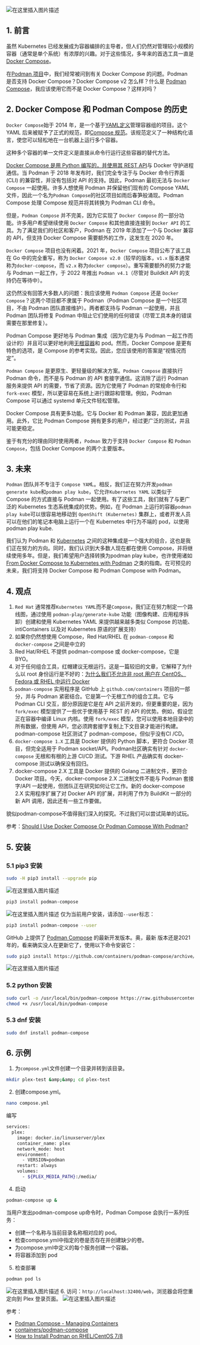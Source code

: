 
![在这里插入图片描述](https://i-blog.csdnimg.cn/blog_migrate/50e94b1a09f43ed7824a323660ab5199.png)




## 1. 前言
虽然 Kubernetes 已经发展成为容器编排的主导者，但人们仍然对管理较小规模的容器（通常是单个系统）有浓厚的兴趣。对于这些情况，多年来的首选工具一直是 [Docker Compose](https://github.com/docker/compose)。

在[Podman 项目](https://podman.io/)中，我们经常被问到有关 Docker Compose 的问题。Podman 是否支持 Docker Compose？Docker Compose v2 怎么样？什么是 [Podman Compose](https://github.com/containers/podman-compose)，我应该使用它而不是 Docker Compose？这样对吗？


## 2. Docker Compose 和 Podman Compose 的历史
`Docker Compose`始于 2014 年，是一个基于[YAML定义](https://opensource.com/downloads/yaml-cheat-sheet?intcmp=701f20000012ngPAAQ)管理容器组的项目。这个 YAML 后来被赋予了正式的规范，即[Compose 规范](https://github.com/compose-spec/compose-spec/blob/master/spec.md)。该规范定义了一种结构化语言，使您可以轻松地在一台机器上运行多个容器。

这种多个容器的单一文件定义是直接从命令行运行这些容器的替代方法。

[Docker Compose 是用 Python 编写的，并使用其 REST API](https://www.redhat.com/en/topics/api/what-are-application-programming-interfaces?intcmp=701f20000012ngPAAQ)与 Docker 守护进程通信。当 Podman 于 2018 年发布时，我们完全专注于与 Docker 命令行界面 (CLI) 的兼容性，并没有包括对 API 的支持。因此，Podman 最初无法与 `Docker Compose` 一起使用。许多人想使用 Podman 并保留他们现有的 Compose YAML 文件，因此一个名为`Podman Compose`的社区项目如雨后春笋般涌现。Podman Compose 处理 Compose 规范并将其转换为 Podman CLI 命令。

但是，`Podman Compose` 并不完美，因为它实现了 `Docker Compose` 的一部分功能。许多用户希望继续使用 `Docker Compose` 和其他直接连接到 `Docker API` 的工具。为了满足我们的社区和客户，Podman 在 2019 年添加了一个与 Docker 兼容的 API，但支持 Docker Compose 需要额外的工作，这发生在 2020 年。

`Docker Compose` 项目也没有闲着。2021 年，`Docker Compose` 项目公布了该工具在 Go 中的完全重写，称为 `Docker Compose v2.0`（较早的版本，`v1.x` 版本通常称为`docker-compose`，而 `v2.x` 称为`docker compose`）。重写需要额外的努力才能与 Podman 一起工作，于 2022 年推出 `Podman v4.1`（尽管对 Buildkit API 的支持仍在等待中）。

这仍然没有回答大多数人的问题：我应该使用 `Podman Compose` 还是 `Docker Compose`？这两个项目都不隶属于 Podman（Podman Compose 是一个社区项目，不由 Podman 团队直接维护）。两者都支持与 Podman 一起使用，并且 Podman 团队将修复 Podman 中阻止它们使用的任何错误（尽管工具本身的错误需要在那里修复）。

Podman Compose 更好地与 Podman 集成（因为它是为与 Podman 一起工作而设计的）并且可以更好地利用[无根容器](https://www.redhat.com/sysadmin/rootless-containers-podman)和 pod。然而，Docker Compose 是更有特色的选项，是 Compose 的参考实现。因此，您应该使用的答案是“视情况而定”。

`Podman Compose` 是更原生、更轻量级的解决方案。`Podman Compose` 直接执行 Podman 命令，而不是与 Podman 的 API 套接字通信。这消除了运行 Podman 服务来提供 API 的需要，节省了资源。因为它使用了 Podman 的常规命令行和 `fork-exec` 模型，所以更容易在系统上进行跟踪和管理。例如，Podman Compose 可以通过 systemd 单元文件轻松管理。

Docker Compose 具有更多功能。它与 Docker 和 Podman 兼容，因此更加通用。此外，它比 Podman Compose 拥有更多的用户，经过更广泛的测试，并且可能更稳定。

鉴于有充分的理由同时使用两者，`Podman` 致力于支持 `Docker Compose` 和 `Podman Compose`，包括 Docker Compose 的两个主要版本。

## 3. 未来
`Podman` 团队并不专注于 `Compose YAM`L。相反，我们正在努力开发`podman generate kube`和`podman play kube`，它允许`Kubernetes YAML` 以类似于 Compose 的方式直接与 Podman 一起使用。有了这些工具，我们就有了与更广泛的 Kubernetes 生态系统集成的优势。例如，在 Podman 上运行的容器`podman play kube`可以很容易地移动到 `OpenShift (Kubernetes)` 集群上，或者开发人员可以在他们的笔记本电脑上运行一个在 Kubernetes 中行为不端的 pod，以使用podman play kube.

我们认为 Podman 和 [Kubernetes](https://www.redhat.com/en/topics/containers/what-is-kubernetes?intcmp=701f20000012ngPAAQ) 之间的这种集成是一个强大的组合，这也是我们正在努力的方向。同时，我们认识到大多数人现在都在使用 Compose，并将继续使用多年。但是，我们希望用户选择转换为podman play kube，也许使用诸如[From Docker Compose to Kubernetes with Podman](https://www.redhat.com/sysadmin/compose-kubernetes-podman) 之类的指南。在可预见的未来，我们将支持 Docker Compose 和 Podman Compose with Podman。

## 4. 观点
1. `Red Hat` 通常推荐`Kubernetes YAML`而不是`Compose`，我们正在努力制定一个路线图，通过使用 `podman-play/generate-kube` 功能（图像构建、应用程序拆卸）创建和使用 Kubernetes YAML 来提供越来越多类似 Compose 的功能、intiContainers 以及对 Kubernetes 原语的扩展支持）
2. 如果你仍然想使用 Compose，Red Hat/RHEL 在 `podman-compose` 和 `docker-compose` 之间是中立的
3. Red Hat/RHEL 不提供 podman-compose 或 docker-compose，它是 BYO。
4. 对于任何组合工具，红帽建议无根运行。这是一篇较旧的文章，它解释了为什么以 root 身份运行是不好的：[为什么我们不允许非 root 用户在 CentOS、Fedora 或 RHEL 中运行 Docker](https://projectatomic.io/blog/2015/08/why-we-dont-let-non-root-users-run-docker-in-centos-fedora-or-rhel/)
5. `podman-compose` 实用程序是 GitHub 上 `github.com/containers` 项目的一部分，并与 Podman 紧密结合。它是第一个无根工作的组合工具。它与 Podman CLI 交互，部分原因是它是在 API 之前开发的，但更重要的是，因为 `fork/exec` 模型提供了一些优于使用基于 REST 的 API 的优势。例如，假设您正在容器中编译 Linux 内核。使用 `fork/exec` 模型，您可以使用本地目录中的所有数据，但使用 API，您必须跨套接字复制上下文目录才能进行构建。podman-compose 社区测试了 podman-compose，但似乎没有CI /CD。
6. `docker-compose 1.X` 工具是 Docker 提供的 Python 脚本，更符合 Docker 项目，但完全适用于 Podman socket/API。Podman社区确实有针对 `docker-compose` 无根和有根的上游 CI/CD 测试。下游 RHEL 产品确实有 docker-compose 测试以确保没有回归。
7. docker-compose 2.X 工具是 Docker 提供的 Golang 二进制文件，更符合 Docker 项目。今天，docker-compose 2.X 二进制文件不能与 Podman 套接字/API 一起使用，但团队正在研究如何让它工作。新的 docker-compose 2.X 实用程序扩展了对 Docker API 的扩展，并利用了作为 BuildKit 一部分的新 API 调用，因此还有一些工作要做。

貌似podman-compose不值得我们深入的探究。不过我们可以尝试简单的试玩。

参考：[Should I Use Docker Compose Or Podman Compose With Podman?](https://crunchtools.com/should-i-use-docker-compose-or-podman-compose-with-podman/)

## 5. 安装
### 5.1 pip3 安装
```bash
sudo -H pip3 install --upgrade pip
```
![在这里插入图片描述](https://i-blog.csdnimg.cn/blog_migrate/e42f4f6b295b167fee2cb8fadb2d42bb.png)

```bash
pip3 install podman-compose
```
![在这里插入图片描述](https://i-blog.csdnimg.cn/blog_migrate/ae6992fcf379f9f8cb0ef72d2a3092ec.png)
仅为当前用户安装，请添加`--user`标志：

```bash
pip3 install podman-compose --user
```
GitHub 上提供了 [Podman Compose](https://github.com/containers/podman-compose/tags) 的最新开发版本。奥，最新 版本还是2021年的，看来确实没人在更新它了，使用以下命令安装它：

```bash
sudo pip3 install https://github.com/containers/podman-compose/archive/devel.tar.gz
```
![在这里插入图片描述](https://i-blog.csdnimg.cn/blog_migrate/4a5297342d4839b4452efa7a3d3965e9.png)
### 5.2 python 安装

```bash
sudo curl -o /usr/local/bin/podman-compose https://raw.githubusercontent.com/containers/podman-compose/devel/podman_compose.py
chmod +x /usr/local/bin/podman-compose
```
### 5.3 dnf 安装

```bash
sudo dnf install podman-compose
```

##  6. 示例
1. 为`compose.yml`文件创建一个目录并转到该目录。
```bash
mkdir plex-test &amp;&amp; cd plex-test
```
2. 创建compose.yml。

```bash
nano compose.yml
```
编写
```bash
services:
  plex:
    image: docker.io/linuxserver/plex
    container_name: plex
    network_mode: host
    environment:
      - VERSION=podman
    restart: always
    volumes:
      - ${PLEX_MEDIA_PATH}:/media/
```
4. 启动

```bash
podman-compose up &
```
当用户发出podman-compose up命令时，Podman Compose 会执行一系列任务：

- 创建一个名称与当前目录名称相对应的 pod。
- 检查compose.yml中指定的卷是否存在并创建缺少的卷。
- 为compose.yml中定义的每个服务创建一个容器。
- 将容器添加到 pod

5. 检查部署

```bash
podman pod ls
```
![在这里插入图片描述](https://i-blog.csdnimg.cn/blog_migrate/b3e353fc3b1e38450916839efad33de6.png)
6. 访问：`http://localhost:32400/web`，浏览器会将您重定向到 Plex 登录页面。
![在这里插入图片描述](https://i-blog.csdnimg.cn/blog_migrate/a339841877065a0cba506ffa1f73eb1a.png)

参考：
- [Podman Compose - Managing Containers](https://phoenixnap.com/kb/podman-compose)
- [containers/podman-compose](https://github.com/containers/podman-compose)
- [How to Install Podman on RHEL/CentOS 7/8](https://www.cyberithub.com/how-to-install-podman-on-rhel-centos-7-8-step-by-step/)
